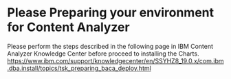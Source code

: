 # Please Preparing your environment for Content Analyzer

Please perform the steps described in the following page in IBM Content Analyzer Knowledge Center before proceed to installing the Charts.
https://www.ibm.com/support/knowledgecenter/en/SSYHZ8_19.0.x/com.ibm.dba.install/topics/tsk_preparing_baca_deploy.html
